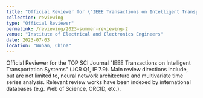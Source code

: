 ```yaml
---
title: "Official Reviewer for \"IEEE Transactions on Intelligent Transportation Systems (TITS)\""
collection: reviewing
type: "Official Reviewer"
permalink: /reviewing/2023-summer-reviewing-2
venue: "Institute of Electrical and Electronics Engineers"
date: 2023-07-03
location: "Wuhan, China"
---
```


Official Reviewer for the TOP SCI Journal "IEEE Transactions on Intelligent Transportation Systems" (JCR Q1, IF 7.9). Main review directions include, but are not limited to, neural network architecture and multivariate time series analysis. Relevant review works have been indexed by international databases (e.g. Web of Science, ORCID, etc.).
